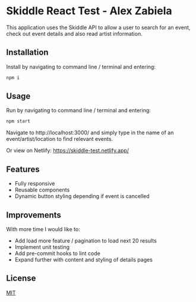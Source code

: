 
# Skiddle React Test - Alex Zabiela

This application uses the Skiddle API to allow a user to search for an event, check out event details and also read artist information.

## Installation

Install by navigating to command line / terminal and entering:

```bash
npm i
```

## Usage

Run by navigating to command line / terminal and entering:

```bash
npm start
```
Navigate to http://localhost:3000/ and simply type in the name of an event/artist/location to find relevant events.

Or view on Netlify: https://skiddle-test.netlify.app/
 
## Features
- Fully responsive
- Reusable components
- Dynamic button styling depending if event is cancelled

## Improvements

With more time I would like to:
- Add load more feature / pagination to load next 20 results
- Implement unit testing
- Add pre-commit hooks to lint code
- Expand further with content and styling of details pages

## License
[MIT](https://choosealicense.com/licenses/mit/)
